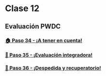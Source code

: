 # Clase 12

## Evaluación PWDC

### [🏠 Paso 34 - ¡A tener en cuenta!](./🏠%20Paso%2034%20-%20¡A%20tener%20en%20cuenta!.pdf)

### [👣 Paso 35 - ¡Evaluación integradora!](./👣%20Paso%2035%20-%20¡Evaluación%20integradora!.pdf)

### [👣 Paso 36 - ¡Despedida y recuperatorio!](./👣%20Paso%2036%20-%20¡Despedida%20y%20recuperatorio!.pdf)
